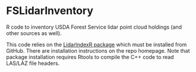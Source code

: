# FSLidarInventory

R code to inventory USDA Forest Service lidar point cloud holdings (and other sources as well).

This code relies on the [LidarIndexR package](https://github.com/bmcgaughey1/LidarIndexR) which must be
installed from GitHub. There are installation instructions on the repo homepage. Note that package installation requires
Rtools to compile the C++ code to read LAS/LAZ file headers.
